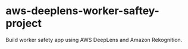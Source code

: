 # aws-deeplens-worker-saftey-project
Build worker safety app using AWS DeepLens and Amazon Rekognition.
